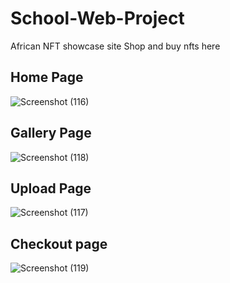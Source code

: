 # School-Web-Project
African NFT showcase site
Shop and buy nfts here
## Home Page 
![Screenshot (116)](https://user-images.githubusercontent.com/76828245/226811923-a02c8441-dbfa-414f-ba64-7a9ed5e57ee9.png)
## Gallery Page
![Screenshot (118)](https://user-images.githubusercontent.com/76828245/226812022-b7244ecd-1aad-483a-9e34-5593c5e68a9c.png)

## Upload Page
![Screenshot (117)](https://user-images.githubusercontent.com/76828245/226811969-c208c138-6590-48da-b123-3cd8594e409d.png)

## Checkout page
![Screenshot (119)](https://user-images.githubusercontent.com/76828245/226812061-6cdb5ed8-5f51-4aaf-8040-f6aa1057434e.png)
